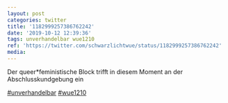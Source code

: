 ```yaml
---
layout: post
categories: twitter
title: '1182999257386762242'
date: '2019-10-12 12:39:36'
tags: unverhandelbar wue1210
ref: 'https://twitter.com/schwarzlichtwue/status/1182999257386762242'
media:
---
```

Der queer\*feministische Block trifft in diesem Moment an der Abschlusskundgebung ein

[#unverhandelbar](/t/unverhandelbar) [#wue1210](/t/wue1210) 

